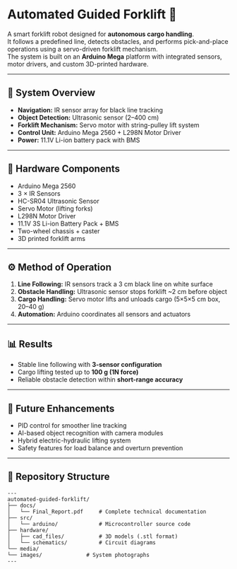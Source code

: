 # Automated Guided Forklift 🚜

A smart forklift robot designed for **autonomous cargo handling**.  
It follows a predefined line, detects obstacles, and performs pick-and-place operations using a servo-driven forklift mechanism.  
The system is built on an **Arduino Mega** platform with integrated sensors, motor drivers, and custom 3D-printed hardware.

---

## 🔧 System Overview
- **Navigation:** IR sensor array for black line tracking  
- **Object Detection:** Ultrasonic sensor (2–400 cm)  
- **Forklift Mechanism:** Servo motor with string-pulley lift system  
- **Control Unit:** Arduino Mega 2560 + L298N Motor Driver  
- **Power:** 11.1V Li-ion battery pack with BMS  

---

## 📐 Hardware Components
- Arduino Mega 2560  
- 3 × IR Sensors  
- HC-SR04 Ultrasonic Sensor  
- Servo Motor (lifting forks)  
- L298N Motor Driver  
- 11.1V 3S Li-ion Battery Pack + BMS  
- Two-wheel chassis + caster  
- 3D printed forklift arms  

---

## ⚙️ Method of Operation
1. **Line Following:** IR sensors track a 3 cm black line on white surface  
2. **Obstacle Handling:** Ultrasonic sensor stops forklift ~2 cm before object  
3. **Cargo Handling:** Servo motor lifts and unloads cargo (5×5×5 cm box, 20–40 g)  
4. **Automation:** Arduino coordinates all sensors and actuators  

---

## 📊 Results
- Stable line following with **3-sensor configuration**  
- Cargo lifting tested up to **100 g (1N force)**  
- Reliable obstacle detection within **short-range accuracy**  

---

## 🚀 Future Enhancements
- PID control for smoother line tracking  
- AI-based object recognition with camera modules  
- Hybrid electric-hydraulic lifting system  
- Safety features for load balance and overturn prevention  

---

## 📂 Repository Structure
    ---
    automated-guided-forklift/
    ├── docs/
    │   └── Final_Report.pdf     # Complete technical documentation
    ├── src/
    │   └── arduino/             # Microcontroller source code
    ├── hardware/
    │   ├── cad_files/           # 3D models (.stl format)
    │   └── schematics/          # Circuit diagrams
    └── media/
    └── images/              # System photographs
    ---
